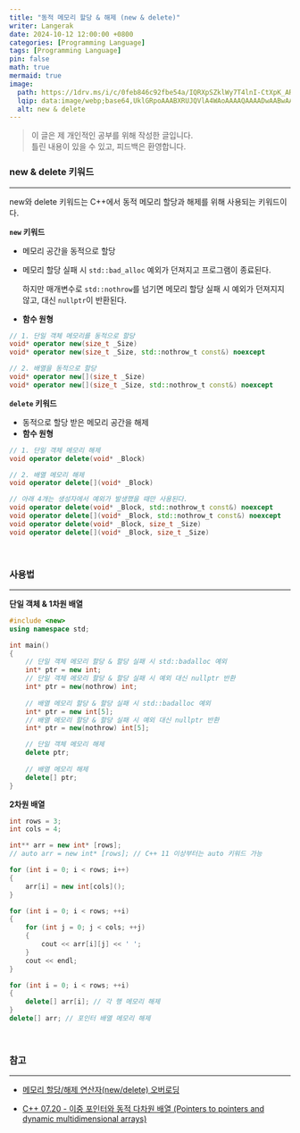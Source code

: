 ```yaml
---
title: "동적 메모리 할당 & 해제 (new & delete)"
writer: Langerak
date: 2024-10-12 12:00:00 +0800
categories: [Programming Language]
tags: [Programming Language]
pin: false
math: true
mermaid: true
image:
  path: https://1drv.ms/i/c/0feb846c92fbe54a/IQRXpSZklWy7T4lnI-CtXpK_ARQyQuN-otXUVUpLBaESMvs?width=1920&height=1080
  lqip: data:image/webp;base64,UklGRpoAAABXRUJQVlA4WAoAAAAQAAAADwAABwAAQUxQSDIAAAARL0AmbZurmr57yyIiqE8oiG0bejIYEQTgqiDA9vqnsUSI6H+oAERp2HZ65qP/VIAWAFZQOCBCAAAA8AEAnQEqEAAIAAVAfCWkAALp8sF8rgRgAP7o9FDvMCkMde9PK7euH5M1m6VWoDXf2FkP3BqV0ZYbO6NA/VFIAAAA
  alt: new & delete
---
```


> 이 글은 제 개인적인 공부를 위해 작성한 글입니다.   
> 틀린 내용이 있을 수 있고, 피드백은 환영합니다.


### new & delete 키워드

---

new와 delete 키워드는 C++에서 동적 메모리 할당과 해제를 위해 사용되는 키워드이다.

**`new` 키워드**

- 메모리 공간을 동적으로 할당
- 메모리 할당 실패 시 `std::bad_alloc` 예외가 던져지고 프로그램이 종료된다.

  하지만 매개변수로 `std::nothrow`를 넘기면 메모리 할당 실패 시 예외가 던져지지 않고, 대신 `nullptr`이 반환된다.

- **함수 원형**

```cpp
// 1. 단일 객체 메모리를 동적으로 할당
void* operator new(size_t _Size)
void* operator new(size_t _Size, std::nothrow_t const&) noexcept

// 2. 배열을 동적으로 할당
void* operator new[](size_t _Size)
void* operator new[](size_t _Size, std::nothrow_t const&) noexcept
```

**`delete` 키워드**

- 동적으로 할당 받은 메모리 공간을 해제
- **함수 원형**

```cpp
// 1. 단일 객체 메모리 해제
void operator delete(void* _Block)

// 2. 배열 메모리 해제
void operator delete[](void* _Block)

// 아래 4개는 생성자에서 예외가 발생했을 때만 사용된다.
void operator delete(void* _Block, std::nothrow_t const&) noexcept
void operator delete[](void* _Block, std::nothrow_t const&) noexcept
void operator delete(void* _Block, size_t _Size)
void operator delete[](void* _Block, size_t _Size)
```

<br/>

### 사용법

---

**단일 객체 & 1차원 배열**

```cpp
#include <new>
using namespace std;

int main()
{
	// 단일 객체 메모리 할당 & 할당 실패 시 std::badalloc 예외
	int* ptr = new int;
	// 단일 객체 메모리 할당 & 할당 실패 시 예외 대신 nullptr 반환
	int* ptr = new(nothrow) int;
	
	// 배열 메모리 할당 & 할당 실패 시 std::badalloc 예외
	int* ptr = new int[5];
	// 배열 메모리 할당 & 할당 실패 시 예외 대신 nullptr 반환
	int* ptr = new(nothrow) int[5];

	// 단일 객체 메모리 해제
	delete ptr;
	
	// 배열 메모리 해제
	delete[] ptr;
}
```

**2차원 배열**

```cpp
int rows = 3;
int cols = 4;

int** arr = new int* [rows];
// auto arr = new int* [rows]; // C++ 11 이상부터는 auto 키워드 가능

for (int i = 0; i < rows; i++)
{
	arr[i] = new int[cols]();
}

for (int i = 0; i < rows; ++i) 
{
	for (int j = 0; j < cols; ++j) 
	{
		cout << arr[i][j] << ' ';
	}
	cout << endl;
}

for (int i = 0; i < rows; ++i) 
{
	delete[] arr[i]; // 각 행 메모리 해제
}
delete[] arr; // 포인터 배열 메모리 해제
```

<br/>

### 참고

---

- [메모리 할당/해제 연산자(new/delete) 오버로딩](https://velog.io/@jinh2352/메모리-할당해제-연산자newdelete-오버로딩)

- [C++ 07.20 - 이중 포인터와 동적 다차원 배열 (Pointers to pointers and dynamic multidimensional arrays)](https://boycoding.tistory.com/212)

